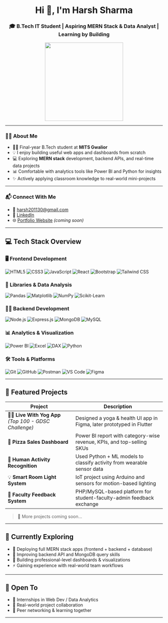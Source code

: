 <h1 align="center">Hi 👋, I'm Harsh Sharma</h1>
<h3 align="center">🎓 B.Tech IT Student | Aspiring MERN Stack & Data Analyst | Learning by Building</h3>

<p align="center">
  <img src="https://media.giphy.com/media/qgQUggAC3Pfv687qPC/giphy.gif" width="250" />
</p>

---

### 🙋‍♂️ About Me

- 👨‍🎓 Final-year B.Tech student at **MITS Gwalior**
- 💡 I enjoy building useful web apps and dashboards from scratch
- 💻 Exploring **MERN stack** development, backend APIs, and real-time data projects
- 📊 Comfortable with analytics tools like Power BI and Python for insights
- ✨ Actively applying classroom knowledge to real-world mini-projects

---

### 📬 Connect With Me

- 📧 harsh201130@gmail.com  
- 💼 [LinkedIn](https://www.linkedin.com/in/harsh-sharma-354379294/)  
- 🌐 [Portfolio Website](https://your-portfolio-link.com) *(coming soon)*

---

## 💻 Tech Stack Overview

### 🖥️ Frontend Development
![HTML5](https://img.shields.io/badge/HTML5-E34F26?style=for-the-badge&logo=html5&logoColor=white)
![CSS3](https://img.shields.io/badge/CSS3-1572B6?style=for-the-badge&logo=css3&logoColor=white)
![JavaScript](https://img.shields.io/badge/JavaScript-F7DF1E?style=for-the-badge&logo=javascript&logoColor=black)
![React](https://img.shields.io/badge/React-20232A?style=for-the-badge&logo=react&logoColor=61DAFB)
![Bootstrap](https://img.shields.io/badge/Bootstrap-563d7c?style=for-the-badge&logo=bootstrap&logoColor=white)
![Tailwind CSS](https://img.shields.io/badge/Tailwind_CSS-38B2AC?style=for-the-badge&logo=tailwind-css&logoColor=white)

### 🧠 Libraries & Data Analysis
![Pandas](https://img.shields.io/badge/Pandas-150458?style=for-the-badge&logo=pandas&logoColor=white)
![Matplotlib](https://img.shields.io/badge/Matplotlib-11557C?style=for-the-badge&logo=plotly&logoColor=white)
![NumPy](https://img.shields.io/badge/Numpy-013243?style=for-the-badge&logo=numpy&logoColor=white)
![Scikit-Learn](https://img.shields.io/badge/Scikit_Learn-F7931E?style=for-the-badge&logo=scikit-learn&logoColor=white)

### 🧑‍💻 Backend Development
![Node.js](https://img.shields.io/badge/Node.js-339933?style=for-the-badge&logo=node.js&logoColor=white)
![Express.js](https://img.shields.io/badge/Express.js-000000?style=for-the-badge&logo=express&logoColor=white)
![MongoDB](https://img.shields.io/badge/MongoDB-4EA94B?style=for-the-badge&logo=mongodb&logoColor=white)
![MySQL](https://img.shields.io/badge/MySQL-00758F?style=for-the-badge&logo=mysql&logoColor=white)

### 📊 Analytics & Visualization
![Power BI](https://img.shields.io/badge/Power_BI-F2C811?style=for-the-badge&logo=powerbi&logoColor=black)
![Excel](https://img.shields.io/badge/Microsoft_Excel-217346?style=for-the-badge&logo=microsoft-excel&logoColor=white)
![DAX](https://img.shields.io/badge/DAX-0078D4?style=for-the-badge&logo=powerbi&logoColor=white)
![Python](https://img.shields.io/badge/Python-3776AB?style=for-the-badge&logo=python&logoColor=white)

### 🛠️ Tools & Platforms
![Git](https://img.shields.io/badge/Git-F05032?style=for-the-badge&logo=git&logoColor=white)
![GitHub](https://img.shields.io/badge/GitHub-181717?style=for-the-badge&logo=github&logoColor=white)
![Postman](https://img.shields.io/badge/Postman-FF6C37?style=for-the-badge&logo=postman&logoColor=white)
![VS Code](https://img.shields.io/badge/VS_Code-007ACC?style=for-the-badge&logo=visualstudiocode&logoColor=white)
![Figma](https://img.shields.io/badge/Figma-F24E1E?style=for-the-badge&logo=figma&logoColor=white)

---

## 📁 Featured Projects

| Project | Description |
|--------|-------------|
| 🧘‍♂️ **Live With Yog App** *(Top 100 - GDSC Challenge)* | Designed a yoga & health UI app in Figma, later prototyped in Flutter |
| 🍕 **Pizza Sales Dashboard** | Power BI report with category-wise revenue, KPIs, and top-selling SKUs |
| 🤖 **Human Activity Recognition** | Used Python + ML models to classify activity from wearable sensor data |
| 💡 **Smart Room Light System** | IoT project using Arduino and sensors for motion-based lighting |
| 📝 **Faculty Feedback System** | PHP/MySQL-based platform for student-faculty-admin feedback exchange |

> 🔗 More projects coming soon...

---

## 🌱 Currently Exploring

- 🔭 Deploying full MERN stack apps (frontend + backend + database)
- 🧠 Improving backend API and MongoDB query skills
- 🎯 Building professional-level dashboards & visualizations
- ⚡ Gaining experience with real-world team workflows

---

## 🤝 Open To

- 🌱 Internships in Web Dev / Data Analytics  
- 🧠 Real-world project collaboration  
- 💬 Peer networking & learning together  

---

